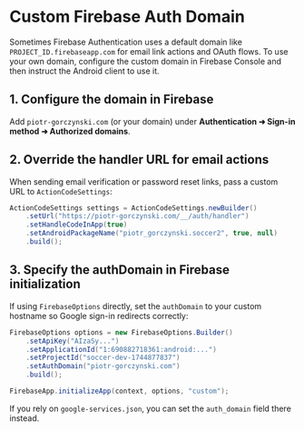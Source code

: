 # Custom Firebase Auth Domain

Sometimes Firebase Authentication uses a default domain like `PROJECT_ID.firebaseapp.com` for email link actions and OAuth flows. To use your own domain, configure the custom domain in Firebase Console and then instruct the Android client to use it.

## 1. Configure the domain in Firebase

Add `piotr-gorczynski.com` (or your domain) under **Authentication ➜ Sign-in method ➜ Authorized domains**.

## 2. Override the handler URL for email actions

When sending email verification or password reset links, pass a custom URL to `ActionCodeSettings`:

```java
ActionCodeSettings settings = ActionCodeSettings.newBuilder()
    .setUrl("https://piotr-gorczynski.com/__/auth/handler")
    .setHandleCodeInApp(true)
    .setAndroidPackageName("piotr_gorczynski.soccer2", true, null)
    .build();
```

## 3. Specify the authDomain in Firebase initialization

If using `FirebaseOptions` directly, set the `authDomain` to your custom hostname so Google sign-in redirects correctly:

```java
FirebaseOptions options = new FirebaseOptions.Builder()
    .setApiKey("AIzaSy...")
    .setApplicationId("1:690882718361:android:...")
    .setProjectId("soccer-dev-1744877837")
    .setAuthDomain("piotr-gorczynski.com")
    .build();

FirebaseApp.initializeApp(context, options, "custom");
```

If you rely on `google-services.json`, you can set the `auth_domain` field there instead.
